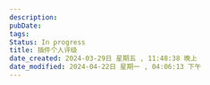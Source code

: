 ```yaml
---
description: 
pubDate:
tags: 
Status: In progress
title: 插件个人评级
date_created: 2024-03-29日 星期五 , 11:48:38 晚上
date_modified: 2024-04-22日 星期一 , 04:06:13 下午
---
```

